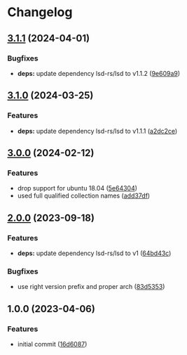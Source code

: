 # Changelog

## [3.1.1](https://github.com/rolehippie/lsd/compare/v3.1.0...v3.1.1) (2024-04-01)


### Bugfixes

* **deps:** update dependency lsd-rs/lsd to v1.1.2 ([9e609a9](https://github.com/rolehippie/lsd/commit/9e609a9306b2dfcc1e8b98bc6aeb3d7e20e8361c))

## [3.1.0](https://github.com/rolehippie/lsd/compare/v3.0.0...v3.1.0) (2024-03-25)


### Features

* **deps:** update dependency lsd-rs/lsd to v1.1.1 ([a2dc2ce](https://github.com/rolehippie/lsd/commit/a2dc2ce4909f8850b6e0047b93ca73407c3a1ff7))

## [3.0.0](https://github.com/rolehippie/lsd/compare/v2.0.0...v3.0.0) (2024-02-12)


### Features

* drop support for ubuntu 18.04 ([5e64304](https://github.com/rolehippie/lsd/commit/5e64304da2a385f118301994df4c171e6e131af6))
* used full qualified collection names ([add37df](https://github.com/rolehippie/lsd/commit/add37dfc264437f473b1c4440cab8c93f7b8cf8a))

## [2.0.0](https://github.com/rolehippie/lsd/compare/v1.0.0...v2.0.0) (2023-09-18)


### Features

* **deps:** update dependency lsd-rs/lsd to v1 ([64bd43c](https://github.com/rolehippie/lsd/commit/64bd43c146c7e93b69b393e900219f5c934ece6f))


### Bugfixes

* use right version prefix and proper arch ([83d5353](https://github.com/rolehippie/lsd/commit/83d53530ce56fc3fb12bb1e15a00e160aa3dbdac))

## 1.0.0 (2023-04-06)


### Features

* initial commit ([16d6087](https://github.com/rolehippie/lsd/commit/16d6087cffcb1fea3a48d691087b19139e5b8cf0))
